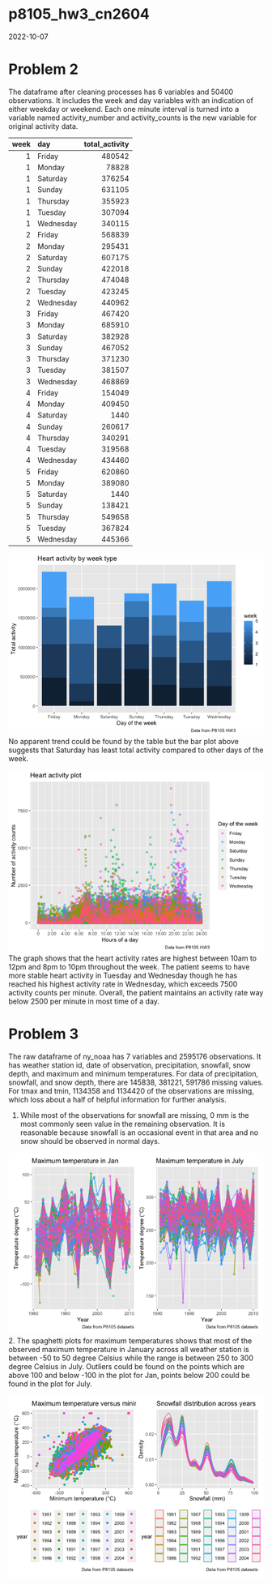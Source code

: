 p8105_hw3_cn2604
================
2022-10-07

# Problem 2

The dataframe after cleaning processes has 6 variables and 50400
observations. It includes the week and day variables with an indication
of either weekday or weekend. Each one minute interval is turned into a
variable named activity_number and activity_counts is the new variable
for original activity data.

| week | day       | total_activity |
|-----:|:----------|---------------:|
|    1 | Friday    |         480542 |
|    1 | Monday    |          78828 |
|    1 | Saturday  |         376254 |
|    1 | Sunday    |         631105 |
|    1 | Thursday  |         355923 |
|    1 | Tuesday   |         307094 |
|    1 | Wednesday |         340115 |
|    2 | Friday    |         568839 |
|    2 | Monday    |         295431 |
|    2 | Saturday  |         607175 |
|    2 | Sunday    |         422018 |
|    2 | Thursday  |         474048 |
|    2 | Tuesday   |         423245 |
|    2 | Wednesday |         440962 |
|    3 | Friday    |         467420 |
|    3 | Monday    |         685910 |
|    3 | Saturday  |         382928 |
|    3 | Sunday    |         467052 |
|    3 | Thursday  |         371230 |
|    3 | Tuesday   |         381507 |
|    3 | Wednesday |         468869 |
|    4 | Friday    |         154049 |
|    4 | Monday    |         409450 |
|    4 | Saturday  |           1440 |
|    4 | Sunday    |         260617 |
|    4 | Thursday  |         340291 |
|    4 | Tuesday   |         319568 |
|    4 | Wednesday |         434460 |
|    5 | Friday    |         620860 |
|    5 | Monday    |         389080 |
|    5 | Saturday  |           1440 |
|    5 | Sunday    |         138421 |
|    5 | Thursday  |         549658 |
|    5 | Tuesday   |         367824 |
|    5 | Wednesday |         445366 |

![](p8105_hw3_cn2604_files/figure-gfm/show_table-1.png)<!-- --> No
apparent trend could be found by the table but the bar plot above
suggests that Saturday has least total activity compared to other days
of the week.

![](p8105_hw3_cn2604_files/figure-gfm/plot_heart_activity-1.png)<!-- -->
The graph shows that the heart activity rates are highest between 10am
to 12pm and 8pm to 10pm throughout the week. The patient seems to have
more stable heart activity in Tuesday and Wednesday though he has
reached his highest activity rate in Wednesday, which exceeds 7500
activity counts per minute. Overall, the patient maintains an activity
rate way below 2500 per minute in most time of a day.

# Problem 3

The raw dataframe of ny_noaa has 7 variables and 2595176 observations.
It has weather station id, date of observation, precipitation, snowfall,
snow depth, and maximum and minimum temperatures. For data of
precipitation, snowfall, and snow depth, there are 145838, 381221,
591786 missing values. For tmax and tmin, 1134358 and 1134420 of the
observations are missing, which loss about a half of helpful information
for further analysis.

1.  While most of the observations for snowfall are missing, 0 mm is the
    most commonly seen value in the remaining observation. It is
    reasonable because snowfall is an occasional event in that area and
    no snow should be observed in normal days.

![](p8105_hw3_cn2604_files/figure-gfm/plots-1.png)<!-- --> 2. The
spaghetti plots for maximum temperatures shows that most of the observed
maximum temperature in January across all weather station is between -50
to 50 degree Celsius while the range is between 250 to 300 degree
Celsius in July. Outliers could be found on the points which are above
100 and below -100 in the plot for Jan, points below 200 could be found
in the plot for July.

![](p8105_hw3_cn2604_files/figure-gfm/question_3-1.png)<!-- -->
